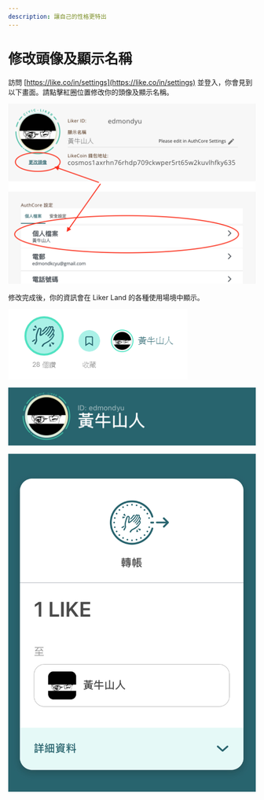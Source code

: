 ```yaml
---
description: 讓自己的性格更特出
---
```


# 修改頭像及顯示名稱

訪問 [https://like.co/in/settings](https://like.co/in/settings) 並登入，你會見到以下畫面。請點擊紅圈位置修改你的頭像及顯示名稱。

![](../../.gitbook/assets/untitled.png)

修改完成後，你的資訊會在 Liker Land 的各種使用場境中顯示。

![](../../.gitbook/assets/huang-niu-shan-ren-.png)

![](../../.gitbook/assets/img_2452.jpg)

![](../../.gitbook/assets/img_2453.jpg)

